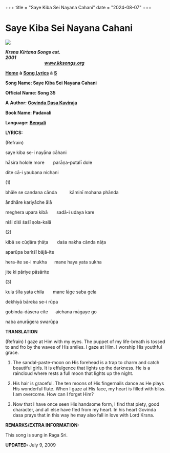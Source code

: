 +++
title = "Saye Kiba Sei Nayana Cahani"
date = "2024-08-07"
+++

# Saye Kiba Sei Nayana Cahani
**[![](http://kksongs.org/image_files/image002.jpg)](http://kksongs.org/)**

**_Krsna_** **_Kirtana Songs est. 2001_**                                                                                                                                                      **_www.kksongs.org_**

**[Home](http://kksongs.org/)** **à** **[Song Lyrics](http://kksongs.org/lyrics.html)** **à** **[S](http://kksongs.org/songs/song_s.html)**

**Song Name: Saye Kiba Sei Nayana Cahani**

**Official Name: Song 35**

**A** **Author:** [**Govinda** **Dasa Kaviraja**](http://kksongs.org/authors/list/govindadasa.html)

**Book Name: Padavali**

**Language: [Bengali](http://kksongs.org/language/list/bengali.html)**

**LYRICS:**

(Refrain)

saye kiba se-i nayāna cāhani

hāsira holole more       parāṇa-putalī dole

dite cā-i yaubana nichani

(1)

bhāle se candana cānda          kāminī mohana phānda

āndhāre kariyāche ālā

meghera upara kibā       sadā-i udaya kare

niśi diśi śaśī ṣola-kalā

(2)

kibā se cūḍāra ṭhāṭa       daśa nakha cānda nāṭa

aparūpa baḿśī bājā-ite

hera-ite se-i mukha      mane haya yata sukha

jite ki pāriye pāsārite

(3)

kula śīla yata chila       mane lāge saba gela

dekhiyā bāreka se-i rūpa

gobinda-dāsera cite      aichana māgaye go

naba anurāgera swarūpa

**TRANSLATION**

(Refrain) I gaze at Him with my eyes. The puppet of my life-breath is tossed to and fro by the waves of His smiles. I gaze at Him. I worship His youthful grace.

1) The sandal-paste-moon on His forehead is a trap to charm and catch beautiful girls. It is effulgence that lights up the darkness. He is a raincloud where rests a full moon that lights up the night.

2) His hair is graceful. The ten moons of His fingernails dance as He plays His wonderful flute. When I gaze at His face, my heart is filled with bliss. I am overcome. How can I forget Him?

3) Now that I have once seen His handsome form, I find that piety, good character, and all else have fled from my heart. In his heart Govinda dasa prays that in this way he may also fall in love with Lord Krsna.

**REMARKS/EXTRA INFORMATION:**

This song is sung in Raga Sri.

**UPDATED:** July 9, 2009